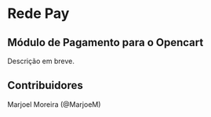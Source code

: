 # Rede Pay
## Módulo de Pagamento para o Opencart

Descrição em breve.

## Contribuidores
Marjoel Moreira (@MarjoeM)